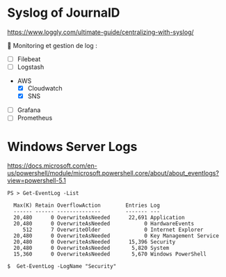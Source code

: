 # Syslog of JournalD

https://www.loggly.com/ultimate-guide/centralizing-with-syslog/

:pushpin: Monitoring et gestion de log : 

- [ ] Filebeat
- [ ] Logstash
* AWS
    - [x] Cloudwatch
    - [x] SNS
- [ ] Grafana
- [ ] Prometheus

# Windows Server Logs

https://docs.microsoft.com/en-us/powershell/module/microsoft.powershell.core/about/about_eventlogs?view=powershell-5.1


```
PS > Get-EventLog -List

  Max(K) Retain OverflowAction        Entries Log
  ------ ------ --------------        ------- ---
  20,480      0 OverwriteAsNeeded      22,691 Application
  20,480      0 OverwriteAsNeeded           0 HardwareEvents
     512      7 OverwriteOlder              0 Internet Explorer
  20,480      0 OverwriteAsNeeded           0 Key Management Service
  20,480      0 OverwriteAsNeeded      15,396 Security
  20,480      0 OverwriteAsNeeded       5,820 System
  15,360      0 OverwriteAsNeeded       5,670 Windows PowerShell
```

```
$  Get-EventLog -LogName "Security"
```
